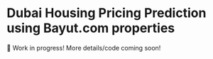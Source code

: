
# Dubai Housing Pricing Prediction using Bayut.com properties

:construction: Work in progress! More details/code coming soon!
